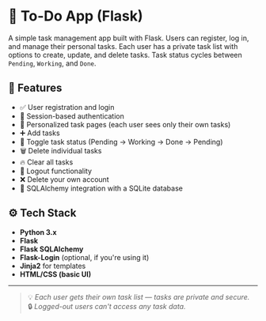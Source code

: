 # 📝 To-Do App (Flask)

A simple task management app built with Flask. Users can register, log in, and manage their personal tasks. Each user has a private task list with options to create, update, and delete tasks. Task status cycles between `Pending`, `Working`, and `Done`.

## 🚀 Features

- ✅ User registration and login
- 🔐 Session-based authentication
- 🧍 Personalized task pages (each user sees only their own tasks)
- ➕ Add tasks
- 🔄 Toggle task status (Pending → Working → Done → Pending)
- 🗑️ Delete individual tasks
- 🔥 Clear all tasks
- 🚪 Logout functionality
- ❌ Delete your own account
- 💾 SQLAlchemy integration with a SQLite database

## ⚙️ Tech Stack

- **Python 3.x**
- **Flask**
- **Flask SQLAlchemy**
- **Flask-Login** (optional, if you're using it)
- **Jinja2** for templates
- **HTML/CSS (basic UI)**

---

> 💡 _Each user gets their own task list — tasks are private and secure._  
> 🔒 _Logged-out users can't access any task data._

